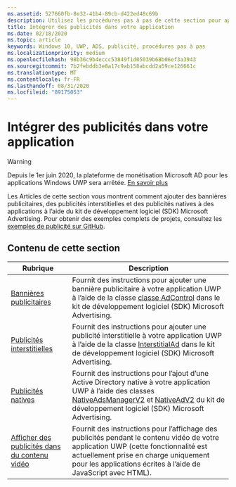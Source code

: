 ```yaml
---
ms.assetid: 527660fb-8e32-41b4-89cb-d422ed48c69b
description: Utilisez les procédures pas à pas de cette section pour apprendre à ajouter des bannières publicitaires, des publicités interstitielles et des publicités natives à des applications à l’aide du kit de développement logiciel (SDK) Microsoft Advertising.
title: Intégrer des publicités dans votre application
ms.date: 02/18/2020
ms.topic: article
keywords: Windows 10, UWP, ADS, publicité, procédures pas à pas
ms.localizationpriority: medium
ms.openlocfilehash: 98b36c9b4eccc53849f1d05039b68b06ef3a3943
ms.sourcegitcommit: 7b2febddb3e8a17c9ab158abcdd2a59ce126661c
ms.translationtype: MT
ms.contentlocale: fr-FR
ms.lasthandoff: 08/31/2020
ms.locfileid: "89175053"
---
```

# <a name="implement-ads-in-your-app"></a>Intégrer des publicités dans votre application

>[!WARNING]
> Depuis le 1er juin 2020, la plateforme de monétisation Microsoft AD pour les applications Windows UWP sera arrêtée. [En savoir plus](https://social.msdn.microsoft.com/Forums/windowsapps/en-US/db8d44cb-1381-47f7-94d3-c6ded3fea36f/microsoft-ad-monetization-platform-shutting-down-june-1st?forum=aiamgr)

Les Articles de cette section vous montrent comment ajouter des bannières publicitaires, des publicités interstitielles et des publicités natives à des applications à l’aide du kit de développement logiciel (SDK) Microsoft Advertising. Pour obtenir des exemples complets de projets, consultez les [exemples de publicité sur GitHub](https://github.com/Microsoft/Windows-universal-samples/tree/master/Samples/Advertising).

## <a name="in-this-section"></a>Contenu de cette section

|  Rubrique    | Description |               
|----------|-------|
| [Bannières publicitaires](banner-ads.md)     | Fournit des instructions pour ajouter une bannière publicitaire à votre application UWP à l’aide de la classe [classe AdControl](/uwp/api/microsoft.advertising.winrt.ui.adcontrol) dans le kit de développement logiciel (SDK) Microsoft Advertising.        |
| [Publicités interstitielles](interstitial-ads.md)    | Fournit des instructions pour ajouter une publicité interstitielle à votre application UWP à l’aide de la classe [InterstitialAd](/uwp/api/microsoft.advertising.winrt.ui.interstitialad) dans le kit de développement logiciel (SDK) Microsoft Advertising.       |
| [Publicités natives](native-ads.md)       | Fournit des instructions pour l’ajout d’une Active Directory native à votre application UWP à l’aide des classes [NativeAdsManagerV2](/uwp/api/microsoft.advertising.winrt.ui.nativeadsmanagerv2) et [NativeAdV2](/uwp/api/microsoft.advertising.winrt.ui.nativeadv2) du kit de développement logiciel (SDK) Microsoft Advertising.  |
| [Afficher des publicités dans du contenu vidéo](add-advertisements-to-video-content.md)     |  Fournit des instructions pour l’affichage des publicités pendant le contenu vidéo de votre application UWP (cette fonctionnalité est actuellement prise en charge uniquement pour les applications écrites à l’aide de JavaScript avec HTML). |



 

 